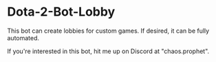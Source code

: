 # Dota-2-Bot-Lobby
This bot can create lobbies for custom games. If desired, it can be fully automated.

If you're interested in this bot, hit me up on Discord at "chaos.prophet".
